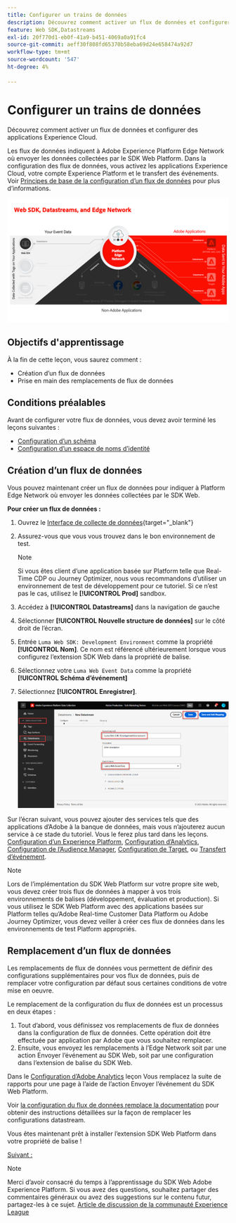 ```yaml
---
title: Configurer un trains de données
description: Découvrez comment activer un flux de données et configurer des solutions Experience Cloud. Cette leçon fait partie du tutoriel Mise en oeuvre de Adobe Experience Cloud avec le SDK Web .
feature: Web SDK,Datastreams
exl-id: 20f770d1-eb0f-41a9-b451-4069a0a91fc4
source-git-commit: aeff30f808fd65370b58eba69d24e658474a92d7
workflow-type: tm+mt
source-wordcount: '547'
ht-degree: 4%

---
```


# Configurer un trains de données

Découvrez comment activer un flux de données et configurer des applications Experience Cloud.

Les flux de données indiquent à Adobe Experience Platform Edge Network où envoyer les données collectées par le SDK Web Platform. Dans la configuration des flux de données, vous activez les applications Experience Cloud, votre compte Experience Platform et le transfert des événements. Voir [Principes de base de la configuration d’un flux de données](https://experienceleague.adobe.com/en/docs/experience-platform/edge/fundamentals/datastreams) pour plus d’informations.


![SDK Web, flux de données et diagramme Edge Network](assets/dc-websdk-datastreams.png)

## Objectifs d&#39;apprentissage

À la fin de cette leçon, vous saurez comment :

* Création dʼun flux de données
* Prise en main des remplacements de flux de données

## Conditions préalables

Avant de configurer votre flux de données, vous devez avoir terminé les leçons suivantes :

* [Configuration d’un schéma](configure-schemas.md)
* [Configuration d’un espace de noms d’identité](configure-identities.md)

## Création dʼun flux de données

Vous pouvez maintenant créer un flux de données pour indiquer à Platform Edge Network où envoyer les données collectées par le SDK Web.

**Pour créer un flux de données :**

1. Ouvrez le [Interface de collecte de données](https://launch.adobe.com/){target="_blank"}
1. Assurez-vous que vous vous trouvez dans le bon environnement de test.

   >[!NOTE]
   >
   >Si vous êtes client d’une application basée sur Platform telle que Real-Time CDP ou Journey Optimizer, nous vous recommandons d’utiliser un environnement de test de développement pour ce tutoriel. Si ce n’est pas le cas, utilisez le **[!UICONTROL Prod]** sandbox.

1. Accédez à **[!UICONTROL Datastreams]** dans la navigation de gauche
1. Sélectionner **[!UICONTROL Nouvelle structure de données]** sur le côté droit de l’écran.
1. Entrée `Luma Web SDK: Development Environment` comme la propriété **[!UICONTROL Nom]**. Ce nom est référencé ultérieurement lorsque vous configurez l’extension SDK Web dans la propriété de balise.
1. Sélectionnez votre `Luma Web Event Data` comme la propriété **[!UICONTROL Schéma d’événement]**
1. Sélectionnez **[!UICONTROL Enregistrer]**.

   ![Création du flux de données](assets/datastream-create-new-datastream.png)

Sur l’écran suivant, vous pouvez ajouter des services tels que des applications d’Adobe à la banque de données, mais vous n’ajouterez aucun service à ce stade du tutoriel. Vous le ferez plus tard dans les leçons. [Configuration d’un Experience Platform](setup-experience-platform.md), [Configuration d’Analytics](setup-analytics.md), [Configuration de l’Audience Manager](setup-audience-manager.md), [Configuration de Target](setup-target.md), ou [Transfert d’événement](setup-event-forwarding.md).

>[!NOTE]
>
>Lors de l’implémentation du SDK Web Platform sur votre propre site web, vous devez créer trois flux de données à mapper à vos trois environnements de balises (développement, évaluation et production). Si vous utilisez le SDK Web Platform avec des applications basées sur Platform telles qu’Adobe Real-time Customer Data Platform ou Adobe Journey Optimizer, vous devez veiller à créer ces flux de données dans les environnements de test Platform appropriés.

## Remplacement d’un flux de données

Les remplacements de flux de données vous permettent de définir des configurations supplémentaires pour vos flux de données, puis de remplacer votre configuration par défaut sous certaines conditions de votre mise en oeuvre.


Le remplacement de la configuration du flux de données est un processus en deux étapes :

1. Tout d’abord, vous définissez vos remplacements de flux de données dans la configuration de flux de données. Cette opération doit être effectuée par application par Adobe que vous souhaitez remplacer.
1. Ensuite, vous envoyez les remplacements à l’Edge Network soit par une action Envoyer l’événement au SDK Web, soit par une configuration dans l’extension de balise du SDK Web.

Dans le [Configuration d’Adobe Analytics](setup-analytics.md) leçon Vous remplacez la suite de rapports pour une page à l’aide de l’action Envoyer l’événement du SDK Web Platform.

Voir [la configuration du flux de données remplace la documentation](https://experienceleague.adobe.com/en/docs/experience-platform/datastreams/overrides) pour obtenir des instructions détaillées sur la façon de remplacer les configurations datastream.

Vous êtes maintenant prêt à installer l’extension SDK Web Platform dans votre propriété de balise !

[Suivant : ](install-web-sdk.md)

>[!NOTE]
>
>Merci d’avoir consacré du temps à l’apprentissage du SDK Web Adobe Experience Platform. Si vous avez des questions, souhaitez partager des commentaires généraux ou avez des suggestions sur le contenu futur, partagez-les à ce sujet. [Article de discussion de la communauté Experience League](https://experienceleaguecommunities.adobe.com/t5/adobe-experience-platform-launch/tutorial-discussion-implement-adobe-experience-cloud-with-web/td-p/444996)
